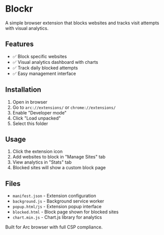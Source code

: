 # Blockr

A simple browser extension that blocks websites and tracks visit attempts with visual analytics.

## Features

- ✅ Block specific websites
- ✅ Visual analytics dashboard with charts
- ✅ Track daily blocked attempts
- ✅ Easy management interface

## Installation

1. Open in browser
2. Go to `arc://extensions/` or `chrome://extensions/`
3. Enable "Developer mode"
4. Click "Load unpacked"
5. Select this folder

## Usage

1. Click the extension icon
2. Add websites to block in "Manage Sites" tab
3. View analytics in "Stats" tab
4. Blocked sites will show a custom block page

## Files

- `manifest.json` - Extension configuration
- `background.js` - Background service worker
- `popup.html/js` - Extension popup interface
- `blocked.html` - Block page shown for blocked sites
- `chart.min.js` - Chart.js library for analytics

Built for Arc browser with full CSP compliance.
